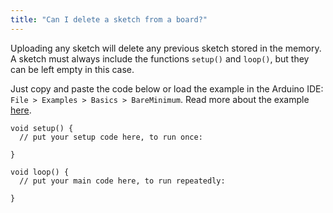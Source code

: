 ```yaml
---
title: "Can I delete a sketch from a board?"
---
```


Uploading any sketch will delete any previous sketch stored in the memory. A sketch must always include the functions `setup()` and `loop()`, but they can be left empty in this case.

Just copy and paste the code below or load the example in the Arduino IDE: `File > Examples > Basics > BareMinimum`. Read more about the example [here](https://www.arduino.cc/en/Tutorial/BuiltInExamples/BareMinimum).

```arduino
void setup() {
  // put your setup code here, to run once:

}

void loop() {
  // put your main code here, to run repeatedly:

}
```

